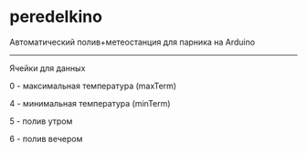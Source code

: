 # peredelkino
Автоматический полив+метеостанция для парника на Arduino

--------------------------------------------------

 Ячейки для данных
 
0 - максимальная температура (maxTerm)

4 - минимальная температура (minTerm)


5 - полив утром

6 - полив вечером

